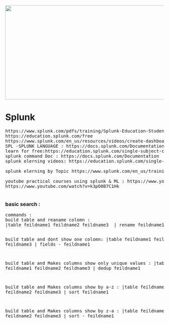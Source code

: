 <pre>           </pre>     <img src="https://upload.wikimedia.org/wikipedia/commons/e/e8/Splunk-Logo.jpg" alt="" width="800" height="300"> 


# Splunk
<pre>
https://www.splunk.com/pdfs/training/Splunk-Education-Student-Handbook.pdf
https://education.splunk.com/free
https://www.splunk.com/en_us/resources/videos/create-dashboard-in-splunk-enterprise.html
SPL -SPLUNK LANGUAGE : https://docs.splunk.com/Documentation/SplunkCloud/latest/Search/Aboutthesearchlanguage
learn for free:https://education.splunk.com/single-subject-courses?_ga=2.25519290.660583283.1644217651-1092567743.1640770338
splunk command Doc : https://docs.splunk.com/Documentation
splunk elerning videos: https://education.splunk.com/single-subject-courses?_ga=2.25519290.660583283.1644217651-1092567743.1640770338

splunk elerning by Topic https://www.splunk.com/en_us/training.html?sort=Newest

youtube practical courses using splunk & ML : https://www.youtube.com/c/SiddharthaChakraborty
https://www.youtube.com/watch?v=k3pO0B7C1Hk

</pre>

<h3>basic search : </h3>
<pre>
commands : 
build table and reaname colomn :
|table feildname1 feildname2 feildname3  | rename feildname1 as nomatterwhatname  feildname2 as anothename

build table and dont show one colomn:
|table feildname1 feildname2 feildname3  | fields - feildname1 

build table and Makes columns show only unique values  :
|table feildname1 feildname2 feildname3  |  dedup feildname1 

build table and Makes columns show by a-z  :
|table feildname1 feildname2 feildname3  |  sort  feildname1  

build table and Makes columns show by z-a  :
|table feildname1 feildname2 feildname3  |  sort  - feildname1 

</pre>
